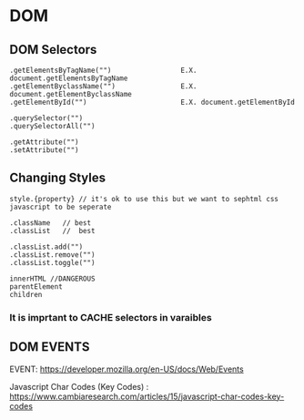 # DOM

## DOM Selectors
    .getElementsByTagName("")                 E.X. document.getElementsByTagName
    .getElementByclassName("")                E.X. document.getElementByclassName
    .getElementById("")                       E.X. document.getElementById  

    .querySelector("")
    .querySelectorAll("")

    .getAttribute("")
    .setAttribute("")

## Changing Styles
    style.{property} // it's ok to use this but we want to sephtml css javascript to be seperate

    .className   // best
    .classList   //  best

    .classList.add("")
    .classList.remove("")
    .classList.toggle("")

    innerHTML //DANGEROUS
    parentElement
    children
### It is imprtant to CACHE selectors in varaibles

## DOM EVENTS
EVENT: https://developer.mozilla.org/en-US/docs/Web/Events

Javascript Char Codes (Key Codes) : https://www.cambiaresearch.com/articles/15/javascript-char-codes-key-codes
